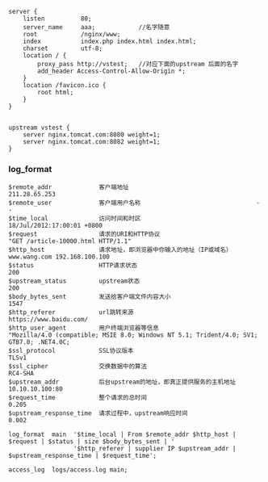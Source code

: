 
	server {
		listen			80;
		server_name 	aaa;            //名字随意
		root        	/nginx/www;
		index			index.php index.html index.html;
		charset			utf-8;
		location / {
			proxy_pass http://vstest;   //对应下面的upstream 后面的名字
			add_header Access-Control-Allow-Origin *;
		}
		location /favicon.ico {
            root html;
        }
	}


	upstream vstest {
		server nginx.tomcat.com:8080 weight=1;
		server nginx.tomcat.com:8082 weight=1;
	}
	
### 	log_format

	$remote_addr             客户端地址                                    211.28.65.253
    $remote_user             客户端用户名称                                --
    $time_local              访问时间和时区                                18/Jul/2012:17:00:01 +0800
    $request                 请求的URI和HTTP协议                           "GET /article-10000.html HTTP/1.1"
    $http_host               请求地址，即浏览器中你输入的地址（IP或域名）     www.wang.com 192.168.100.100
    $status                  HTTP请求状态                                  200
    $upstream_status         upstream状态                                  200
    $body_bytes_sent         发送给客户端文件内容大小                        1547
    $http_referer            url跳转来源                                   https://www.baidu.com/
    $http_user_agent         用户终端浏览器等信息                           "Mozilla/4.0 (compatible; MSIE 8.0; Windows NT 5.1; Trident/4.0; SV1; GTB7.0; .NET4.0C;
    $ssl_protocol            SSL协议版本                                   TLSv1
    $ssl_cipher              交换数据中的算法                               RC4-SHA
    $upstream_addr           后台upstream的地址，即真正提供服务的主机地址     10.10.10.100:80
    $request_time            整个请求的总时间                               0.205
    $upstream_response_time  请求过程中，upstream响应时间                    0.002
    
    log_format  main  '$time_local | From $remote_addr $http_host | $request | $status | size $body_bytes_sent | '
                      '$http_referer | supplier IP $upstream_addr | $upstream_response_time | $request_time';

    access_log  logs/access.log main;